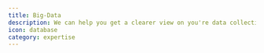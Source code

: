 ```yaml
---
title: Big-Data
description: We can help you get a clearer view on you're data collections and make them talk using tools such as Elastic Search, Weka, Knime, and well yeah, maybe Hadoop... But is your data that big ?
icon: database
category: expertise
---
```

